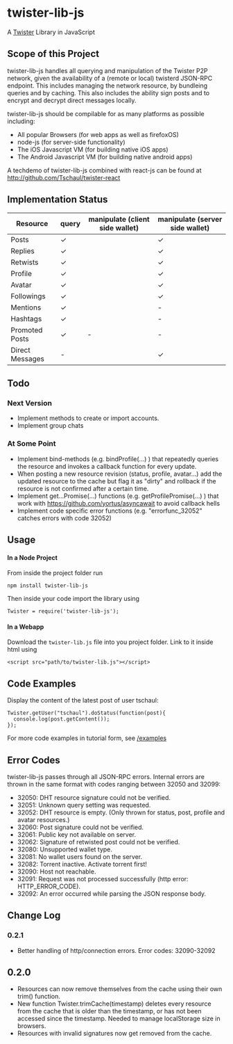 # twister-lib-js
A [Twister](http://twister.net.co) Library in JavaScript

## Scope of this Project

twister-lib-js handles all querying and manipulation of the Twister P2P network, given the availability of a (remote or local) twisterd JSON-RPC endpoint. This includes managing the network resource, by bundleing queries and by caching. This also includes the ability sign posts and to encrypt and decrypt direct messages locally.

twister-lib-js should be compilable for as many platforms as possible including:
- All popular Browsers (for web apps as well as firefoxOS)
- node-js (for server-side functionality)
- The iOS Javascript VM (for building native iOS apps)
- The Android Javascript VM (for building native android apps)

A techdemo of twister-lib-js combined with react-js can be found at http://github.com/Tschaul/twister-react

## Implementation Status

 Resource | query | manipulate (client side wallet) | manipulate (server side wallet) 
------|-----|-----|------|
 Posts     	| ✓     |                            |	✓						
 Replies     	| ✓     |                            |	✓						
 Retwists     	| ✓     |                            |	✓						
 Profile     	| ✓     |                            |	✓						
 Avatar     	| ✓     |                            |	✓						
 Followings   	| ✓     |                            |	✓						
 Mentions     	| ✓     |                            |	-						
 Hashtags     	| ✓     |                            |	-						
 Promoted Posts|  ✓    |  -                         |	-						
 Direct Messages| -    |                            |	✓						

## Todo

### Next Version

* Implement methods to create or import accounts.
* Implement group chats

### At Some Point

* Implement bind-methods (e.g. bindProfile(...) ) that repeatedly queries the resource and invokes a callback function for every update.
* When posting a new resource revision (status, profile, avatar...) add the updated resource to the cache but flag it as "dirty" and rollback if the resource is not confirmed after a certain time.
* Implement get...Promise(...) functions (e.g. getProfilePromise(...) ) that work with https://github.com/yortus/asyncawait to avoid callback hells
* Implement code specific error functions (e.g. "errorfunc_32052" catches errors with code 32052)

## Usage

#### In a Node Project

From inside the project folder run
```
npm install twister-lib-js
```
Then inside your code import the library using
```
Twister = require('twister-lib-js');
```

#### In a Webapp

Download the `twister-lib.js` file into you project folder. Link to it inside html using
```
<script src="path/to/twister-lib.js"></script>
```

## Code Examples

Display the content of the latest post of user tschaul:

```
Twister.getUser("tschaul").doStatus(function(post){
  console.log(post.getContent());  
});
```

For more code examples in tutorial form, see [/examples](https://github.com/Tschaul/twister-lib-js/tree/master/examples)

## Error Codes

twister-lib-js passes through all JSON-RPC errors. Internal errors are thrown in the same format with codes ranging between 32050 and 32099:

* 32050: DHT resource signature could not be verified.
* 32051: Unknown query setting was requested.
* 32052: DHT resource is empty. (Only thrown for status, post, profile and avatar resources.)
* 32060: Post signature could not be verified.
* 32061: Public key not available on server.
* 32062: Signature of retwisted post could not be verified.
* 32080: Unsupported wallet type.
* 32081: No wallet users found on the server.
* 32082: Torrent inactive. Activate torrent first!
* 32090: Host not reachable.
* 32091: Request was not processed successfully (http error: HTTP_ERROR_CODE).
* 32092: An error occurred while parsing the JSON response body.

## Change Log

### 0.2.1

* Better handling of http/connection errors. Error codes: 32090-32092

## 0.2.0

* Resources can now remove themselves from the cache using their own trim() function.
* New function Twister.trimCache(timestamp) deletes every resource from the cache that is older than the timestamp, or has not been accessed since the timestamp. Needed to manage localStorage size in browsers.
* Resources with invalid signatures now get removed from the cache.
